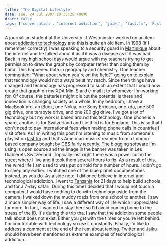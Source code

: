 ```yaml
---
title: 'The Digital Lifestyle'
date: Tue, 24 Jul 2007 10:35:25 +0000
draft: false
tags: ['conversation', 'internet addiction', 'jaiku', 'last.fm', 'Post-university life', 'tech related', 'technology', 'twitter', 'university']
---
```


A journalism student at the University of Westminster worked on an item about [addiction to technology](http://rachaelcanter.blogspot.com/2007/06/addicted-to-technology.html "Addicted to Technology") and this is quite an old item. In 1998 (if I remember correctly) I was speaking to a security guard in [Martinique](http://en.wikipedia.org/wiki/Martinique) about the internet and he talked about it as if it was a disease as if it was bad. Back in my high school days would argue with my teachers trying to get permission to draw the graphs by computer rather than doing them by hand. This happened both in geography and chemistry. One teacher commented: "What about when you're on the field?" going on to explain that technology would not always be at my reach. Since then things have changed and technology has progressed to such an extent that I could now create that graph on my XDA Mini S and e-mail it to whomever I'm working for. Of course, the batteries might die but the potential is there and innovation is changing society as a whole. In my bedroom, I have a MacBook pro, an iBook, one Nokia, one Sony Erricson, one xda, one 500 gig drive, one terabyte drive, and one 200 gig drive. I've got a lot of technology but my work is based around this technology. One phone is a spare, another is for Switzerland and the third is for England. This is so that I don't need to pay international fees when making phone calls in countries I visit often. As I'm writing this post I'm listening to music from someone's playlist on [last.fm](http://www.last.fm) and that's American music streamed from a London based company [bought by CBS fairly recently](http://www.internetfinancialnews.com/financialblogtalk/news/ifn-6-20070723LastFMDemandsIndiesWaiveRoyalties.html). The blogging software I'm using is open source and the image in the banner was taken in Les Diablerets Switzerland. Topically last night there was a power cut in the street where I live and it took them several hours to fix. As a result of this, the wired life I am used to was put on hold for a number of hours. I didn't go to sleep any earlier. I watched one of the blue planet documentaries instead, as you do. As a side note, I did once believe in internet and technological addiction. I went to [Tanzania](http://en.wikipedia.org/wiki/Tanzania) for 21 days to help build schools and for a 7-day safari. During this time I decided that I would not touch a computer, I would have nothing to do with technology aside from the camera. I walked down the muddy roads from one school to another. I saw a much simpler way of life. I saw a different way of life which I appreciated far more. In fact, I wanted to stay there so I'd avoid coming home to the stress of the [IB](http://en.wikipedia.org/wiki/IB_Diploma_Programme). It's during this trip that I saw that the addiction some people talk about does not exist. Either you get with the times or you're left behind. I'm comfortable with technology so use it constantly. Finally, I'd like to address a comment at the end of the item about texting. [Twitter](http://www.twitter.com) and [Jaiku](http://www.jaiku.com) should have been mentioned as extreme examples of technological addiction.